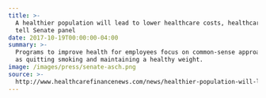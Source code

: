 ```yaml
---
title: >-
  A healthier population will lead to lower healthcare costs, healthcare pros
  tell Senate panel
date: 2017-10-19T00:00:00-04:00
summary: >-
  Programs to improve health for employees focus on common-sense approaches such
  as quitting smoking and maintaining a healthy weight.
image: /images/press/senate-asch.png
source: >-
  http://www.healthcarefinancenews.com/news/healthier-population-will-lead-lower-healthcare-costs-healthcare-pros-tell-senate-panel
---
```


